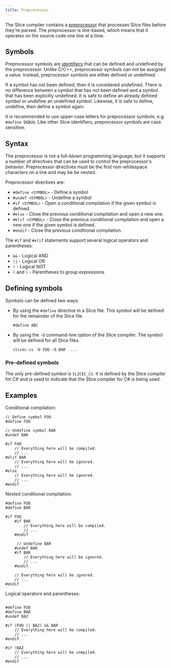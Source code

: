 ```yaml
---
title: Preprocessor
---
```


The Slice compiler contains a [preprocessor](https://en.wikipedia.org/wiki/Preprocessor) that processes Slice files
before they're parsed. The preprocessor is line-based, which means that it operates on the source
code one line at a time.

## Symbols

Preprocessor symbols are [identifiers](./lexical-rules#identifiers) that can be defined and undefined by the
preprocessor. Unlike C/C++, preprocessor symbols can not be assigned a value. Instead, preprocessor symbols are either
defined or undefined.

If a symbol has not been defined, then it is considered undefined. There is no difference between a symbol that has not
been defined and a symbol that has been explicitly undefined. It is safe to define an already defined symbol or undefine an
undefined symbol. Likewise, it is safe to define, undefine, then define a symbol again.

It is recommended to use upper-case letters for preprocessor symbols, e.g. `#define DEBUG`. Like other Slice
identifiers, preprocessor symbols are case sensitive.

## Syntax

The preprocessor is not a full-blown programming language, but it supports a number of directives that can be used
to control the preprocessor's behavior. Preprocessor directives must be the first non-whitespace characters on a line
and may be be nested.

Preprocessor directives are:

- `#define <SYMBOL>` - Define a symbol
- `#undef <SYMBOL>` - Undefine a symbol
- `#if <SYMBOL>` - Open a conditional compilation if the given symbol is defined.
- `#else` - Close the previous conditional compilation and open a new one.
- `#elif <SYMBOL>` - Close the previous conditional compilation and open a new one if the given symbol is defined.
- `#endif` - Close the previous conditional compilation.

The `#if` and `#elif` statements support several logical operators and parentheses:

- `&&` - Logical AND
- `||` - Logical OR
- `!` - Logical NOT
- `(` and `)` - Parentheses to group expressions

## Defining symbols

Symbols can be defined two ways:

- By using the `#define` directive in a Slice file. This symbol will be defined for the remainder of the Slice file.

    ```slice
    #define ABC
    ```

- By using the `-D` command-line option of the Slice compiler. The symbol will be defined for all Slice files.

    ```shell
    slicec-cs -D FOO -D BAR  ...
    ```

### Pre-defined symbols

The only pre-defined symbol is `SLICEC_CS`. It is defined by the Slice compiler for C# and is used to indicate that
the Slice compiler for C# is being used.

## Examples

Conditional compilation:
```slice
// Define symbol FOO
#define FOO

// Undefine symbol BAR
#undef BAR

#if FOO
    // Everything here will be compiled.
    // ...
#elif BAR
    // Everything here will be ignored.
    // ...
#else
    // Everything here will be ignored.
    // ...
#endif
```

Nested conditional compilation:

```slice
#define FOO
#define BAR

#if FOO
    #if BAR
        // Everything here will be compiled.
        // ...
    #endif

     // Undefine BAR
    #undef BAR
    #if BAR
        // Everything here will be ignored.
        // ...
    #endif

    // Everything here will be ignored.
    // ...
#endif

```

Logical operators and parentheses:

```slice

#define FOO
#define BAR
#undef BAZ

#if (FOO || BAZ) && BAR
    // Everything here will be compiled.
    // ...
#endif

#if !BAZ
    // Everything here will be compiled.
    // ...
#endif

```
